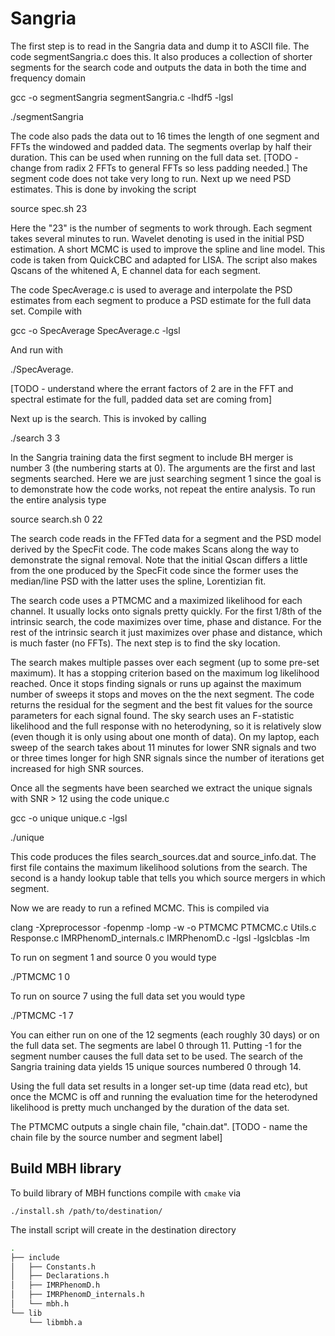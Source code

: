 # Sangria

The first step is to read in the Sangria data and dump it to ASCII file. The code segmentSangria.c does this. It also produces a collection of shorter segments for the search code and outputs the data in both the time and frequency domain

gcc -o segmentSangria segmentSangria.c -lhdf5 -lgsl

./segmentSangria

The code also pads the data out to 16 times the length of one segment and FFTs the windowed and padded data. The segments overlap by half their duration. This can be used when running on the full data set. [TODO - change from radix 2 FFTs to general FFTs so less padding needed.] The segment code does not take very long to run. Next up we need PSD estimates. This is done by invoking the script

source spec.sh 23

Here the "23" is the number of segments to work through. Each segment takes several minutes to run. Wavelet denoting is used in the initial PSD estimation. A short MCMC is used to improve the spline and line model. This code is taken from QuickCBC and adapted for LISA. The script also makes Qscans of the whitened A, E channel data for each segment.

The code SpecAverage.c is used to average and interpolate the PSD estimates from each segment to produce a PSD estimate for the full data set. Compile with

gcc -o SpecAverage SpecAverage.c -lgsl

And run with

./SpecAverage.

[TODO - understand where the errant factors of 2 are in the FFT and spectral estimate for the full, padded data set are coming from]

Next up is the search. This is invoked by calling 

./search 3 3

In the Sangria training data the first segment to include BH merger is number 3 (the numbering starts at 0). The arguments are the first and last segments searched. Here we are just searching segment 1 since the goal is to demonstrate how the code works, not repeat the entire analysis. To run the entire analysis type

source search.sh 0 22

The search code reads in the FFTed data for a segment and the PSD model derived by the SpecFit code. The code makes Scans along the way to demonstrate the signal removal. Note that the initial Qscan differs a little from the one produced by the SpecFit code since the former uses the median/line PSD with the latter uses the spline, Lorentizian fit.

The search code uses a PTMCMC and a maximized likelihood for each channel. It usually locks onto signals pretty quickly. For the first 1/8th of the intrinsic search, the code maximizes over time, phase and distance. For the rest of the intrinsic search it just maximizes over phase and distance, which is much faster (no FFTs). The next step is to find the sky location.

The search makes multiple passes over each segment (up to some pre-set maximum). It has a stopping criterion based on the maximum log likelihood reached. Once it stops finding signals or runs up against the maximum number of sweeps it stops and moves on the the next segment. The code returns the residual for the segment and the best fit values for the source parameters for each signal found. The sky search uses an F-statistic likelihood and the full response with no heterodyning, so it is relatively slow (even though it is only using about one month of data). On my laptop, each sweep of the search takes about 11 minutes for lower SNR signals and two or three times longer for high SNR signals since the number of iterations get increased for high SNR sources.

Once all the segments have been searched we extract the unique signals with SNR > 12 using the code unique.c

gcc -o unique unique.c -lgsl

./unique

This code produces the files search_sources.dat and source_info.dat. The first file contains the maximum likelihood solutions from the search. The second is a handy lookup table that tells you which source mergers in which segment.

Now we are ready to run a refined MCMC. This is compiled via

 clang -Xpreprocessor -fopenmp -lomp -w -o  PTMCMC PTMCMC.c Utils.c Response.c IMRPhenomD_internals.c IMRPhenomD.c -lgsl -lgslcblas  -lm

To run on segment 1 and source 0 you would type

./PTMCMC 1 0

To run on source 7 using the full data set you would type

./PTMCMC -1 7

You can either run on one of the 12 segments (each roughly 30 days) or on the full data set. The segments are label 0 through 11. Putting -1 for the segment number causes the full data set to be used. The search of the Sangria training data yields 15 unique sources numbered 0 through 14.

Using the full data set results in a longer set-up time (data read etc), but once the MCMC is off and running the evaluation time for the heterodyned likelihood is pretty much unchanged by the duration of the data set.

The PTMCMC outputs a single chain file, "chain.dat". [TODO - name the chain file by the source number and segment label]

## Build MBH library
To build library of MBH functions compile with `cmake` via

`./install.sh /path/to/destination/`

The install script will create in the destination directory 

```bash
.
├── include
│   ├── Constants.h
│   ├── Declarations.h
│   ├── IMRPhenomD.h
│   ├── IMRPhenomD_internals.h
│   └── mbh.h
└── lib
    └── libmbh.a
```
